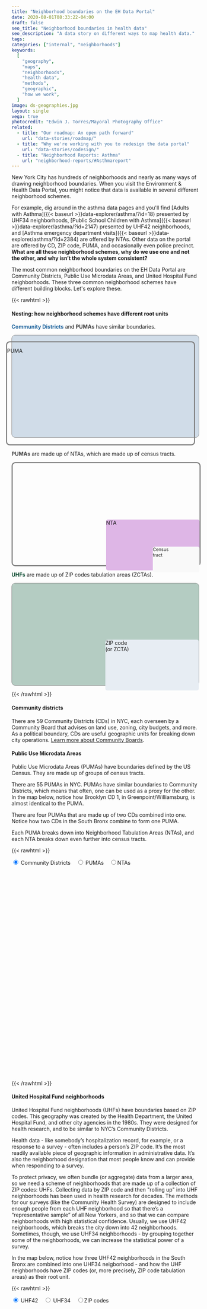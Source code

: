```yaml
---
title: "Neighborhood boundaries on the EH Data Portal"
date: 2020-08-01T08:33:22-04:00
draft: false
seo_title: "Neighborhood boundaries in health data"
seo_description: "A data story on different ways to map health data."
tags:
categories: ["internal", "neighborhoods"]
keywords:
  [
    "geography",
    "maps",
    "neighborhoods",
    "health data",
    "methods",
    "geographic",
    "how we work",
  ]
image: ds-geographies.jpg
layout: single
vega: true
photocredit: "Edwin J. Torres/Mayoral Photography Office"
related:
  - title: "Our roadmap: An open path forward"
    url: "data-stories/roadmap/"
  - title: "Why we're working with you to redesign the data portal"
    url: "data-stories/codesign/"
  - title: "Neighborhood Reports: Asthma"
    url: "neighborhood-reports/#Asthmareport"
---
```


New York City has hundreds of neighborhoods and nearly as many ways of drawing neighborhood boundaries. When you visit the Environment & Health Data Portal, you might notice that data is available in several different neighborhood schemes.

For example, dig around in the asthma data pages and you'll find [Adults with Asthma]({{< baseurl >}}data-explorer/asthma/?id=18) presented by UHF34 neighborhoods, [Public School Children with Asthma]({{< baseurl >}}data-explorer/asthma/?id=2147) presented by UHF42 neighborhoods, and [Asthma emergency department visits]({{< baseurl >}}data-explorer/asthma/?id=2384) are offered by NTAs. Other data on the portal are offered by CD, ZIP code, PUMA, and occasionally even police precinct. **What are all these neighborhood schemes, why do we use one and not the other, and why isn’t the whole system consistent?**

The most common neighborhood boundaries on the EH Data Portal are Community Districts, Public Use Microdata Areas, and United Hospital Fund neighborhoods. These three common neighborhood schemes have different building blocks. Let's explore these.

{{< rawhtml >}}

 </div>
    <!--start wide-->
    <div class="wide my-4">
        <h4 class="text-center mb-3">Nesting: how neighborhood schemes have different root units</h4>
        <div class="row" style="font-size: 14px;">
            <div class="col-lg-4 col-sm-8 mx-auto mb-2">
                <p><span style="font-weight: bold; color: #22669e;">Community Districts</span> and <span style="font-weight: bold; color: #474747;">PUMAs</span> have similar boundaries.</p>
                <div style="width: 100%; height: 275px; background-color: #d0dce8; border-radius: 10px; border: 1px solid grey;"></div>
                <div style="height: 275px; border: 3px solid grey; margin-left: -15px; margin-top: -260px; width: 100%; border-radius: 10px;">
                <p class="text-center">PUMA</p></div>
            </div>
            <div class="col-lg-4 col-sm-8 mx-auto mb-2">
                <p><span style="font-weight: bold; color: #474747;">PUMAs</span> are made up of NTAs, which are made up of census tracts.</p>
                <div style="width: 100%; height: 275px; border: 3px solid grey; border-radius: 10px;">
                <div id="ntaparent" style="width:50%; height:100%; float:right; border-radius: 5px;">
                <div style="width: 100%; height: 50%; border-radius: 5px;"></div>
                <div style="width: 100%; height: 50%; border-radius: 5px; background-color: #deb6e6;"><p class="text-center">NTA</p>
                    <div id="ctparent" style="width:50%; height:100%; float:right">
                        <div style="width: 100%; height: 22%;"></div>
                        <div style="width: 100%; height: 50%; border-radius: 5px; background-color: #f9f9f9;"><p class="text-center" style="font-size: 12px;">Census<br>tract</p></div>
                        </div>
                        <div id="emptyct" style="width:50%; height:100%;"></div>
                </div>
                </div>
                <div id="emptyparent" style="width:50%; height:100%; border-radius: 5px;">
                </div>
                </div>
            </div>
            <div class="col-lg-4 col-sm-8 mx-auto mb-2">
                <p><span style="font-weight: bold; color: #104e34;">UHFs</span> are made up of ZIP codes tabulation areas (ZCTAs).</p>
                <div style="width: 100%; height: 275px; background-color: #b4ccc2; border-radius: 10px; border: 1px solid grey;">
                    <div id="uhfparent" style="width:50%; height:100%; float:right">
                        <div style="width: 100%; height: 50%;"></div>
                        <div style="width: 100%; height: 50%; border-radius: 5px; background-color: #e7edf3;"><p class="text-center">ZIP code<br>(or ZCTA)</p></div>
                        </div>
                        <div id="uhfparent" style="width:50%; height:100%;"></div>
                </div>
            </div>
        </div>
    </div>
    <!--end wide-->
<div class="narrow">

{{< /rawhtml >}}

#### Community districts

There are 59 Community Districts (CDs) in NYC, each overseen by a Community Board that advises on land use, zoning, city budgets, and more. As a political boundary, CDs are useful geographic units for breaking down city operations. [Learn more about Community Boards](https://www1.nyc.gov/site/cau/community-boards/about-commmunity-boards.page).

#### Public Use Microdata Areas

Public Use Microdata Areas (PUMAs) have boundaries defined by the US Census. They are made up of groups of census tracts.

There are 55 PUMAs in NYC. PUMAs have similar boundaries to Community Districts, which means that often, one can be used as a proxy for the other. In the map below, notice how Brooklyn CD 1, in Greenpoint/Williamsburg, is almost identical to the PUMA.

There are four PUMAs that are made up of two CDs combined into one. Notice how two CDs in the South Bronx combine to form one PUMA.

Each PUMA breaks down into Neighborhood Tabulation Areas (NTAs), and each NTA breaks down even further into census tracts.

{{< rawhtml >}}

<input type="radio" name="mainRadioGroup" value="cd" id="ucd" checked> <label for="ucd">Community Districts</label> &nbsp;&nbsp;
<input type="radio" name="mainRadioGroup" value="puma" id="upuma"/> <label for="upuma">PUMAs</label> &nbsp;&nbsp;
<input type="radio" name="mainRadioGroup" value="nta" id="unta"><label for="unta">NTAs</label>

<!-- create map div -->
<div id = 'map1' style = "width:100%; height: 550px"></div>

<script>

    var repo_branch = "{{< param data_repo >}}{{< param data_branch >}}"
    var path = "data-stories/geographies" // hard-coded for now, but could Hugo paramaterize
    var trans = "mapspec-en"
        
    let cd_spec   = repo_branch + "/" + path + "/" + trans + "/" + "mapcd.vl.json";
    let puma_spec = repo_branch + "/" + path + "/" + trans + "/" + "mappuma.vl.json";
    let nta_spec  = repo_branch + "/" + path + "/" + trans + "/" + "mapnta.vl.json";

    let cd_csv   = repo_branch + "/" + path + "/" + "CD_DATA.csv"
    let puma_csv = repo_branch + "/" + path + "/" + "PUMA_DATA.csv"
    let nta_csv  = repo_branch + "/" + path + "/" + "NTA_DATA.csv"    

    let cd_topo   = repo_branch + "/" + "geography" + "/" + "CD.topo.json"
    let puma_topo = repo_branch + "/" + "geography" + "/" + "PUMA_or_Subborough.topo.json"
    let nta_topo  = repo_branch + "/" + "geography" + "/" + "NTA_2010.topo.json"    

    // this code listens to the form with map chooser; must run after DOM loads
    window.onload = main_radio_listener;

    // listener for radio buttons

    function main_radio_listener() {
        
        radios = document.querySelectorAll('input[type=radio][name="mainRadioGroup"]');
        radios.forEach(radio => radio.addEventListener('change', () => {

            if (radio.value === 'cd') {
                buildMap("#map1", cd_spec, cd_csv, cd_topo);
            }
            else if (radio.value === 'nta') {
                buildMap("#map1", nta_spec, nta_csv, nta_topo);
            }
            else {
                buildMap("#map1", puma_spec, puma_csv, puma_topo);
            };
            
        }));
    };

    // function for building the map

    function buildMap(div, spec, csv, topo) {

        d3.json(spec).then(spec => {

            spec.layer[0].data.url = topo;
            spec.layer[1].data.url = topo;
            
            d3.csv(csv, d3.autoType).then(csv => {
                
                vegaEmbed(div, spec).then((res) => {

                    resview = res.view.insert("csv", csv).run();

                });
            });
        });
    };

    // initialize the map

    buildMap("#map1", cd_spec, cd_csv, cd_topo);


</script>

{{< /rawhtml >}}

#### United Hospital Fund neighborhoods

United Hospital Fund neighborhoods (UHFs) have boundaries based on ZIP codes. This geography was created by the Health Department, the United Hospital Fund, and other city agencies in the 1980s. They were designed for health research, and to be similar to NYC’s Community Districts.

Health data - like somebody’s hospitalization record, for example, or a response to a survey - often includes a person’s ZIP code. It’s the most readily available piece of geographic information in administrative data. It’s also the neighborhood designation that most people know and can provide when responding to a survey.

To protect privacy, we often bundle (or aggregate) data from a larger area, so we need a scheme of neighborhoods that are made up of a collection of ZIP codes: UHFs. Collecting data by ZIP code and then "rolling up" into UHF neighborhoods has been used in health research for decades. The methods for our surveys (like the Community Health Survey) are designed to include enough people from each UHF neighborhood so that there’s a “representative sample” of all New Yorkers, and so that we can compare neighborhoods with high statistical confidence. Usually, we use UHF42 neighborhoods, which breaks the city down into 42 neighborhoods. Sometimes, though, we use UHF34 neighborhoods - by grouping together some of the neighborhoods, we can increase the statistical power of a survey.

In the map below, notice how three UHF42 neighborhoods in the South Bronx are combined into one UHF34 neigborhood - and how the UHF neighborhoods have ZIP codes (or, more precisely, ZIP code tabulation areas) as their root unit.

{{< rawhtml >}}

<input type="radio" name="uhfRadioGroup" value="42" id="42" checked> <label for="42">UHF42</label> &nbsp;&nbsp;
<input type="radio" name="uhfRadioGroup" value="34" id="34"/> <label for="34">UHF34</label> &nbsp;&nbsp;
<input type="radio" name="uhfRadioGroup" value="zip" id="zip"><label for="zip">ZIP codes</label>

<!-- create map div -->
<div id = 'map2' style = "width:100%; height: 550px"></div>

<script>

    let uhf42_spec = repo_branch + "/" + path + "/" + trans + "/" + "map42.vl.json";
    let uhf34_spec = repo_branch + "/" + path + "/" + trans + "/" + "map34.vl.json";
    let zip_spec   = repo_branch + "/" + path + "/" + trans + "/" + "mapmodzcta.vl.json";

    let uhf42_csv = repo_branch + "/" + path + "/" + "42_DATA.csv"
    let uhf34_csv = repo_branch + "/" + path + "/" + "34_DATA.csv"
    let zip_csv   = repo_branch + "/" + path + "/" + "MODZCTA_DATA.csv"

    let uhf42_topo = repo_branch + "/" + "geography" + "/" + "UHF42.topo.json"
    let uhf34_topo = repo_branch + "/" + "geography" + "/" + "UHF34.topo.json"
    let zip_topo   = repo_branch + "/" + "geography" + "/" + "MODZCTA.topo.json"    

    // listener for radio buttons

    function uhf_radio_listener() {

        buttons = document.querySelectorAll('input[type=radio][name="uhfRadioGroup"]');
        buttons.forEach(button => button.addEventListener('change', () => {

            if (button.value === '42') {
                buildMap("#map2", uhf42_spec, uhf42_csv, uhf42_topo);
            }
            else if (button.value === '34') {
                buildMap("#map2", uhf34_spec, uhf34_csv, uhf34_topo);
            }
            else {
                buildMap("#map2", zip_spec, zip_csv, zip_topo);
            };
        }));
    };

    uhf_radio_listener();

    // initialize map

    buildMap("#map2", uhf42_spec, uhf42_csv, uhf42_topo);

</script>

{{< /rawhtml >}}

### How do you choose when boundaries overlap?

These different neighborhood boundaries can make things confusing. For example, say you live in Ditmas Park and you want to take some health data to a meeting of your Community Board. Ditmas Park is part of Community District 14, Flatbush/Midwood. But CD14 straddles two different UHF neighborhoods. This raises a difficult question: what neighborhood's data would you bring to your Community Board meeting?

{{< figure src="overlap.png" alt="An example of a Community District that overlaps two UHF42 neighborhoods.">}}

On the EH Data Portal, we aggregate data from lots of different sources. They might not line up exactly the way we want them to: when data are collected in different ways for different purposes, there will be differences in the underlying geography available. The fact that there’s no one consistent root unit does complicate things.

But any way of drawing boundaries or aggregating data will smooth over some variation within groups. Despite limitations in the data, we can still see health patterns by geography, and learn valuable information about how neighborhoods differ and why. Neighborhood health data have a lot to tell us, even when their boundaries are imperfect representations of New York City's communities.

---

If you're mapping health data, you can [download and use shapefiles, geojson, and topojson files at our Github repository](https://github.com/nycehs/NYC_geography).
